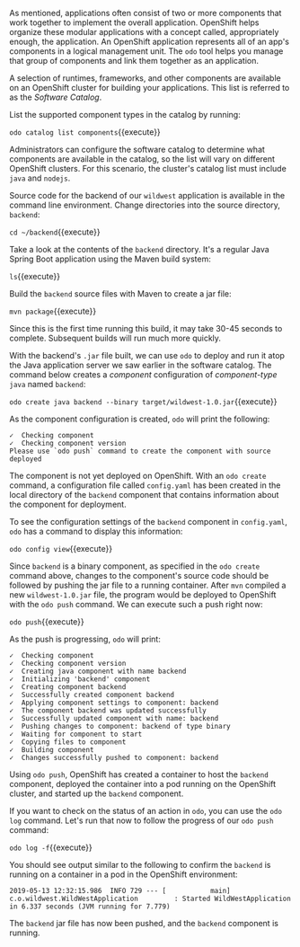 As mentioned, applications often consist of two or more components that work together to implement the overall application. OpenShift helps organize these modular applications with a concept called, appropriately enough, the application. An OpenShift application represents all of an app's components in a logical management unit. The `odo` tool helps you manage that group of components and link them together as an application.

A selection of runtimes, frameworks, and other components are available on an OpenShift cluster for building your applications. This list is referred to as the *Software Catalog*.

List the supported component types in the catalog by running:

`odo catalog list components`{{execute}}

Administrators can configure the software catalog to determine what components are available in the catalog, so the list will vary on different OpenShift clusters. For this scenario, the cluster's catalog list must include `java` and `nodejs`.

Source code for the backend of our `wildwest` application is available in the command line environment. Change directories into the source directory, `backend`:

`cd ~/backend`{{execute}}

Take a look at the contents of the `backend` directory. It's a regular Java Spring Boot application using the Maven build system:

`ls`{{execute}}

Build the `backend` source files with Maven to create a jar file:

`mvn package`{{execute}}

Since this is the first time running this build, it may take 30-45 seconds to complete. Subsequent builds will run much more quickly.

With the backend's `.jar` file built, we can use `odo` to deploy and run it atop the Java application server we saw earlier in the software catalog. The command below creates a *component* configuration of *component-type* `java` named `backend`:

`odo create java backend --binary target/wildwest-1.0.jar`{{execute}}

As the component configuration is created, `odo` will print the following:

```
✓  Checking component
✓  Checking component version
Please use `odo push` command to create the component with source deployed
```

The component is not yet deployed on OpenShift. With an `odo create` command, a configuration file called `config.yaml` has been created in the local directory of the `backend` component that contains information about the component for deployment.

To see the configuration settings of the `backend` component in `config.yaml`, `odo` has a command to display this information:

`odo config view`{{execute}}

Since `backend` is a binary component, as specified in the `odo create` command above, changes to the component's source code should be followed by pushing the jar file to a running container. After `mvn` compiled a new `wildwest-1.0.jar` file, the program would be deployed to OpenShift with the `odo push` command. We can execute such a push right now:

`odo push`{{execute}}

As the push is progressing, `odo` will print:

```
✓  Checking component
✓  Checking component version
✓  Creating java component with name backend
✓  Initializing 'backend' component
✓  Creating component backend
✓  Successfully created component backend
✓  Applying component settings to component: backend
✓  The component backend was updated successfully
✓  Successfully updated component with name: backend
✓  Pushing changes to component: backend of type binary
✓  Waiting for component to start
✓  Copying files to component
✓  Building component
✓  Changes successfully pushed to component: backend
```

Using `odo push`, OpenShift has created a container to host the `backend` component, deployed the container into a pod running on the OpenShift cluster, and started up the `backend` component.

If you want to check on the status of an action in `odo`, you can use the `odo log` command. Let's run that now to follow the progress of our `odo push` command:

`odo log -f`{{execute}}

You should see output similar to the following to confirm the `backend` is running on a container in a pod in the OpenShift environment:

```
2019-05-13 12:32:15.986  INFO 729 --- [           main] c.o.wildwest.WildWestApplication         : Started WildWestApplication in 6.337 seconds (JVM running for 7.779)
```

The `backend` jar file has now been pushed, and the `backend` component is running.
